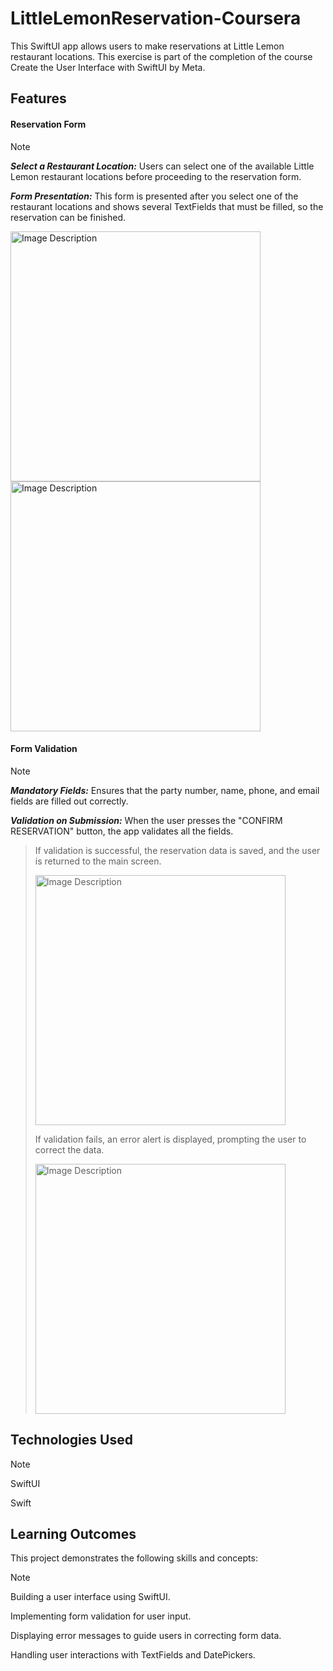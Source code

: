 # LittleLemonReservation-Coursera
This SwiftUI app allows users to make reservations at Little Lemon restaurant locations. This exercise is part of the completion of the course Create the User Interface with SwiftUI by Meta.

## Features

#### Reservation Form
> [!NOTE]
> <b><i>Select a Restaurant Location:</i></b> Users can select one of the available Little Lemon restaurant locations before proceeding to the reservation form.
> 
> <b><i>Form Presentation:</i></b> This form is presented after you select one of the restaurant locations and shows several TextFields that must be filled, so the reservation can be finished.
>
> <img src="https://github.com/user-attachments/assets/4abb5af6-e5fb-4201-bc76-3b494cc432fb" alt="Image Description" width="400"/>
> <img src="https://github.com/user-attachments/assets/0b0f2f1f-1662-4bc7-a883-9094da868999" alt="Image Description" width="400"/>


#### Form Validation
> [!NOTE]
> <b><i>Mandatory Fields:</i></b> Ensures that the party number, name, phone, and email fields are filled out correctly.
> 
> <b><i>Validation on Submission:</i></b> When the user presses the "CONFIRM RESERVATION" button, the app validates all the fields.
> >
> > If validation is successful, the reservation data is saved, and the user is returned to the main screen.
> >
> > <img src="https://github.com/user-attachments/assets/9b4b5c7c-0a27-4bc8-b07a-c425a9678dfc" alt="Image Description" width="400"/>
> >
> >
> >
> > If validation fails, an error alert is displayed, prompting the user to correct the data.
> >
> > <img src="https://github.com/user-attachments/assets/294f4c43-8997-44fe-9207-9bcde6fe3630" alt="Image Description" width="400"/>



## Technologies Used
> [!NOTE]
> SwiftUI
> 
> Swift


## Learning Outcomes
This project demonstrates the following skills and concepts:
> [!NOTE]
> Building a user interface using SwiftUI.
>
> Implementing form validation for user input.
>
> Displaying error messages to guide users in correcting form data.
>
> Handling user interactions with TextFields and DatePickers.
